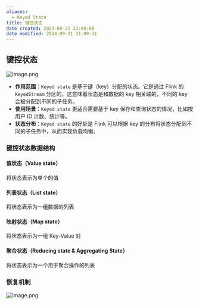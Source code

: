 ```yaml
---
aliases:
  - Keyed State
title: 键控状态
date created: 2024-09-21 21:09:00
date modified: 2024-09-21 21:09:31
---
```


## 键控状态
![image.png](https://typora-tes.oss-cn-shanghai.aliyuncs.com/picgo/20240921214910.png)
- **作用范围**：`Keyed state` 是基于键（key）分配的状态。它是通过 Flink 的 `KeyedStream` 分区的，这意味着状态是和数据的 key 相关联的，不同的 key 会被分配到不同的子任务。
- **使用场景**：`Keyed state` 更适合需要基于 key 保存和查询状态的情况，比如按用户 ID 计数、统计等。
- **状态分布**：`Keyed state` 的好处是 Flink 可以根据 key 的分布将状态分配到不同的子任务中，从而实现负载均衡。

### 键控状态数据结构
#### 值状态（Value state）
将状态表示为单个的值

#### 列表状态（List state）
将状态表示为一组数据的列表

#### 映射状态（Map state）
将状态表示为一组 Key-Value 对

#### 聚合状态（Reducing state & Aggregating State）
将状态表示为一个用于聚合操作的列表

### 恢复机制
![image.png](https://typora-tes.oss-cn-shanghai.aliyuncs.com/picgo/20240921215220.png)
